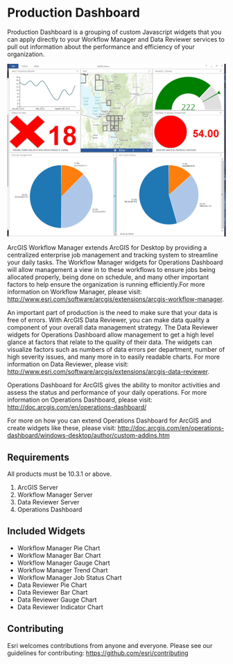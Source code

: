 # Production Dashboard
Production Dashboard is a grouping of custom Javascript widgets that you can apply directly to your Workflow Manager and Data Reviewer services to pull out information about the performance and efficiency of your organization.

![Alt text](/ProductionDashboard/Dashboard_Example.png?raw=true "Example Dashboard")

ArcGIS Workflow Manager extends ArcGIS for Desktop by providing a centralized enterprise job management and tracking system to streamline your daily tasks. The Workflow Manager widgets for Operations Dashboard will allow management a view in to these workflows to ensure jobs being allocated properly, being done on schedule, and many other important factors to help ensure the organization is running efficiently.For more information on Workflow Manager, please visit: http://www.esri.com/software/arcgis/extensions/arcgis-workflow-manager.

An important part of production is the need to make sure that your data is free of errors. With ArcGIS Data Reviewer, you can make data quality a component of your overall data management strategy. The Data Reviewer widgets for Operations Dashboard allow management to get a high level glance at factors that relate to the quality of their data. The widgets can visualize factors such as numbers of data errors per department, number of high severity issues, and many more in to easily readable charts. For more information on Data Reviewer, please visit: http://www.esri.com/software/arcgis/extensions/arcgis-data-reviewer.

Operations Dashboard for ArcGIS gives the ability to monitor activities and assess the status and performance of your daily operations. For more information on Operations Dashboard, please visit: http://doc.arcgis.com/en/operations-dashboard/

For more on how you can extend Operations Dashboard for ArcGIS and create widgets like these, please visit: http://doc.arcgis.com/en/operations-dashboard/windows-desktop/author/custom-addins.htm

Requirements
---
All products must be 10.3.1 or above.
  1. ArcGIS Server 
  2. Workflow Manager Server 
  3. Data Reviewer Server 
  4. Operations Dashboard 

Included Widgets
---
 - Workflow Manager Pie Chart
 - Workflow Manager Bar Chart
 - Workflow Manager Gauge Chart
 - Workflow Manager Trend Chart
 - Workflow Manager Job Status Chart
 - Data Reviewer Pie Chart
 - Data Reviewer Bar Chart
 - Data Reviewer Gauge Chart
 - Data Reviewer Indicator Chart

Contributing
---

Esri welcomes contributions from anyone and everyone. Please see our guidelines for contributing:  https://github.com/esri/contributing
